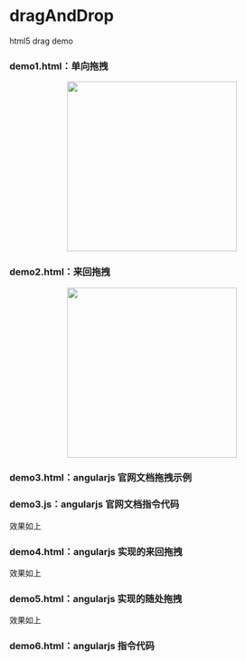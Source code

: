 # dragAndDrop
html5 drag demo

### demo1.html：单向拖拽
<p align="center">
  <a href="http://jartto.wang">
    <img width="300" src="http://7xvi3w.com1.z0.glb.clouddn.com/demo1.gif"/>
  </a>
</p>

### demo2.html：来回拖拽
<p align="center">
  <a href="http://jartto.wang">
    <img width="300" src="http://7xvi3w.com1.z0.glb.clouddn.com/demo2.gif"/>
  </a>
</p>

### demo3.html：angularjs 官网文档拖拽示例

### demo3.js：angularjs 官网文档指令代码
效果如上

### demo4.html：angularjs 实现的来回拖拽
效果如上

### demo5.html：angularjs 实现的随处拖拽
效果如上

### demo6.html：angularjs 指令代码

